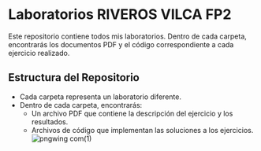 # Laboratorios RIVEROS VILCA FP2

Este repositorio contiene todos mis laboratorios. Dentro de cada carpeta, encontrarás los documentos PDF y el código correspondiente a cada ejercicio realizado.

## Estructura del Repositorio

- Cada carpeta representa un laboratorio diferente.
- Dentro de cada carpeta, encontrarás:
  - Un archivo PDF que contiene la descripción del ejercicio y los resultados.
  - Archivos de código que implementan las soluciones a los ejercicios.
![pngwing com(1)](https://github.com/user-attachments/assets/55303f6b-ae91-408c-93a2-e353be2b29da)
